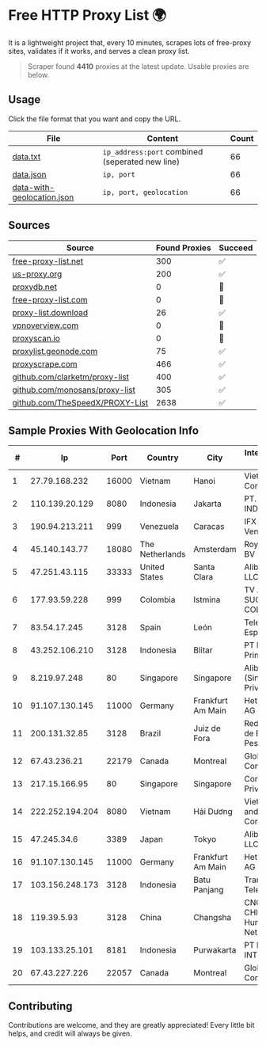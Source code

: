 
# Free HTTP Proxy List 🌍

It is a lightweight project that, every 10 minutes, scrapes lots of free-proxy sites, validates if it works, and serves a clean proxy list.


> Scraper found **4410** proxies at the latest update. Usable proxies are below.

## Usage

Click the file format that you want and copy the URL.


|File|Content|Count|
|----|-------|-----|
|[data.txt](https://raw.githubusercontent.com/themiralay/Proxy-List-World/master/data.txt)|`ip_address:port` combined (seperated new line)|66|
|[data.json](https://raw.githubusercontent.com/themiralay/Proxy-List-World/master/data.json)|`ip, port`|66|
|[data-with-geolocation.json](https://raw.githubusercontent.com/themiralay/Proxy-List-World/master/data-with-geolocation.json)|`ip, port, geolocation`|66|

## Sources

|Source|Found Proxies|Succeed|
|------|-------------|-------|
|[free-proxy-list.net](https://free-proxy-list.net)|300|✅|
|[us-proxy.org](https://www.us-proxy.org)|200|✅|
|[proxydb.net](http://proxydb.net)|0|🚫|
|[free-proxy-list.com](https://free-proxy-list.com/?page=&port=&type%5B%5D=http&type%5B%5D=https&up_time=0&search=Search)|0|🚫|
|[proxy-list.download](https://www.proxy-list.download/HTTP)|26|✅|
|[vpnoverview.com](https://vpnoverview.com/privacy/anonymous-browsing/free-proxy-servers)|0|🚫|
|[proxyscan.io](https://www.proxyscan.io)|0|🚫|
|[proxylist.geonode.com](https://proxylist.geonode.com/api/proxy-list?limit=300&page=1&sort_by=lastChecked&sort_type=desc&protocols=http,https)|75|✅|
|[proxyscrape.com](https://api.proxyscrape.com/v2/?request=displayproxies&protocol=http&timeout=10000&country=all&ssl=all&anonymity=all)|466|✅|
|[github.com/clarketm/proxy-list](https://raw.githubusercontent.com/clarketm/proxy-list/master/proxy-list-raw.txt)|400|✅|
|[github.com/monosans/proxy-list](https://raw.githubusercontent.com/monosans/proxy-list/main/proxies/http.txt)|305|✅|
|[github.com/TheSpeedX/PROXY-List](https://raw.githubusercontent.com/TheSpeedX/PROXY-List/master/http.txt)|2638|✅|


## Sample Proxies With Geolocation Info

|#|Ip|Port|Country|City|Internet Service Provider|
|-|--|----|-------|----|-------------------------|
|1|27.79.168.232|16000|Vietnam|Hanoi|Viettel Corporation|
|2|110.139.20.129|8080|Indonesia|Jakarta|PT. TELKOM INDONESIA|
|3|190.94.213.211|999|Venezuela|Caracas|IFX Networks Venezuela C.A.|
|4|45.140.143.77|18080|The Netherlands|Amsterdam|RoyaleHosting BV|
|5|47.251.43.115|33333|United States|Santa Clara|Alibaba Cloud LLC|
|6|177.93.59.228|999|Colombia|Istmina|TV AZTECA SUCURSAL COLOMBIA|
|7|83.54.17.245|3128|Spain|León|Telefonica de Espana SAU|
|8|43.252.106.210|3128|Indonesia|Blitar|PT Lintas Data Prima|
|9|8.219.97.248|80|Singapore|Singapore|Alibaba Cloud (Singapore) Private Limited|
|10|91.107.130.145|11000|Germany|Frankfurt Am Main|Hetzner Online AG|
|11|200.131.32.85|3128|Brazil|Juiz de Fora|Rede Nacional de Ensino e Pesquisa|
|12|67.43.236.21|22179|Canada|Montreal|GloboTech Communications|
|13|217.15.166.95|80|Singapore|Singapore|Contabo Asia Private Limited|
|14|222.252.194.204|8080|Vietnam|Hải Dương|VietNam Post and Telecom Corporation|
|15|47.245.34.6|3389|Japan|Tokyo|Alibaba Cloud LLC|
|16|91.107.130.145|11000|Germany|Frankfurt Am Main|Hetzner Online AG|
|17|103.156.248.173|3128|Indonesia|Batu Panjang|Trans Media Telekomunikasi|
|18|119.39.5.93|3128|China|Changsha|CNC Group CHINA169 Hunan Province Network|
|19|103.133.25.101|8181|Indonesia|Purwakarta|PT PHATRIA INTI PERSADA|
|20|67.43.227.226|22057|Canada|Montreal|GloboTech Communications|



## Contributing

Contributions are welcome, and they are greatly appreciated! Every
little bit helps, and credit will always be given.

